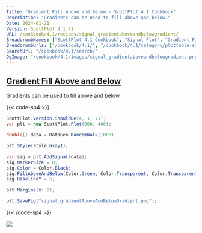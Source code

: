 ```yaml
---
Title: "Gradient Fill Above and Below - ScottPlot 4.1 Cookbook"
Description: "Gradients can be used to fill above and below."
Date: 2024-01-21
Version: ScottPlot 4.1.71
URL: /cookbook/4.1/recipes/signal_gradientaboveandbelowgradient/
BreadcrumbNames: ["ScottPlot 4.1 Cookbook", "Signal Plot", "Gradient Fill Above and Below"]
BreadcrumbUrls: ["/cookbook/4.1/", "/cookbook/4.1/category/plottable-signal-plot", "/cookbook/4.1/recipes/signal_gradientaboveandbelowgradient/"]
SearchUrl: "/cookbook/4.1/search/"
OgImage: "/cookbook/4.1/images/signal_gradientaboveandbelowgradient.png"
---
```


<h2><a id='gradient-fill-above-and-below' href='/cookbook/4.1/recipes/signal_gradientaboveandbelowgradient/'>Gradient Fill Above and Below</a></h2>

Gradients can be used to fill above and below.

{{< code-sp4 >}}

```cs
ScottPlot.Version.ShouldBe(4, 1, 71);
var plt = new ScottPlot.Plot(600, 400);

double[] data = DataGen.RandomWalk(1000);

plt.Style(Style.Gray1);

var sig = plt.AddSignal(data);
sig.MarkerSize = 0;
sig.Color = Color.Black;
sig.FillAboveAndBelow(Color.Green, Color.Transparent, Color.Transparent, Color.Red, 1);
sig.BaselineY = 5;

plt.Margins(x: 0);

plt.SaveFig("signal_gradientAboveAndBelowGradient.png");
```

{{< /code-sp4 >}}

<img src='../../images/signal_gradientaboveandbelowgradient.png' class='d-block mx-auto my-5' />


